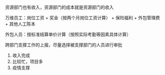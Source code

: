资源部门也有收入，资源部门的成本就是资源部门的收入

万维员工：岗位工资 + 奖金（按两个月岗位工资计算） + 保险福利 + 外包管理费 + 其他人工陈本

外包人员：按标准结算单价计算（按照实际考勤等因素具体计算）

跨部门支撑工作的上报，尽量选择被支撑部门的人员进行审批



1. 收入完成
2. 比较忙，项目多
3. 疫情支撑



